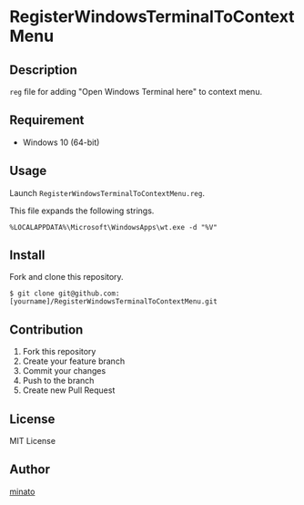 # RegisterWindowsTerminalToContextMenu

## Description

`reg` file for adding "Open Windows Terminal here" to context menu.

## Requirement

- Windows 10 (64-bit)

## Usage

Launch `RegisterWindowsTerminalToContextMenu.reg`.

This file expands the following strings.

```
%LOCALAPPDATA%\Microsoft\WindowsApps\wt.exe -d "%V"
```

## Install

Fork and clone this repository.

```
$ git clone git@github.com:[yourname]/RegisterWindowsTerminalToContextMenu.git
```

## Contribution

1. Fork this repository
2. Create your feature branch
3. Commit your changes
4. Push to the branch
5. Create new Pull Request

## License

MIT License

## Author

[minato](https://blog.minatoproject.com/)

